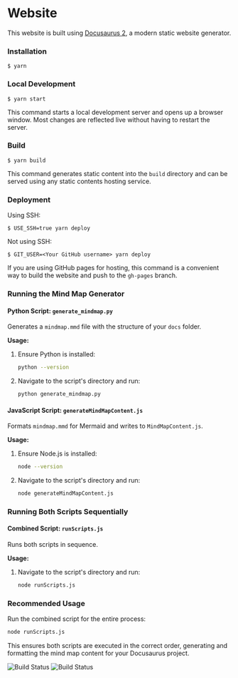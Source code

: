# Website

This website is built using [Docusaurus 2](https://docusaurus.io/), a modern static website generator.

### Installation

```
$ yarn
```

### Local Development

```
$ yarn start
```

This command starts a local development server and opens up a browser window. Most changes are reflected live without having to restart the server.

### Build

```
$ yarn build
```

This command generates static content into the `build` directory and can be served using any static contents hosting service.

### Deployment

Using SSH:

```
$ USE_SSH=true yarn deploy
```

Not using SSH:

```
$ GIT_USER=<Your GitHub username> yarn deploy
```

If you are using GitHub pages for hosting, this command is a convenient way to build the website and push to the `gh-pages` branch.


### Running the Mind Map Generator

#### Python Script: `generate_mindmap.py`

Generates a `mindmap.mmd` file with the structure of your `docs` folder.

**Usage:**
1. Ensure Python is installed:
    ```sh
    python --version
    ```
2. Navigate to the script's directory and run:
    ```sh
    python generate_mindmap.py
    ```

#### JavaScript Script: `generateMindMapContent.js`

Formats `mindmap.mmd` for Mermaid and writes to `MindMapContent.js`.

**Usage:**
1. Ensure Node.js is installed:
    ```sh
    node --version
    ```
2. Navigate to the script's directory and run:
    ```sh
    node generateMindMapContent.js
    ```

### Running Both Scripts Sequentially

#### Combined Script: `runScripts.js`

Runs both scripts in sequence.

**Usage:**
1. Navigate to the script's directory and run:
    ```sh
    node runScripts.js
    ```

### Recommended Usage

Run the combined script for the entire process:
```sh
node runScripts.js
```

This ensures both scripts are executed in the correct order, generating and formatting the mind map content for your Docusaurus project.


![Build Status](https://github.com/suryakantamangaraj/Wiki/actions/workflows/deploy-to-github-pages.yml/badge.svg)
![Build Status](https://github.com/suryakantamangaraj/Wiki/actions/workflows/github-code-scanning/codeql/badge.svg)